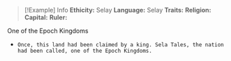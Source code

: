 > [!Example] Info
> **Ethicity:** Selay
> **Language:** Selay
> **Traits:** 
> **Religion:** 
> **Capital:** 
> **Ruler:**

One of the Epoch Kingdoms

- `Once, this land had been claimed by a king. Sela Tales, the nation had been called, one of the Epoch Kingdoms.`
